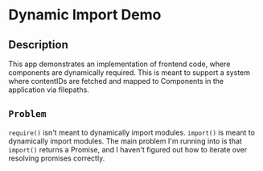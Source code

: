 # Dynamic Import Demo

## Description

This app demonstrates an implementation of frontend code, where components are dynamically required. This is meant to support a system where contentIDs are fetched and mapped to Components in the application via filepaths.

## `Problem`

`require()` isn't meant to dynamically import modules. `import()` is meant to dynamically import modules. The main problem I'm running into is that `import()` returns a Promise, and I haven't figured out how to iterate over resolving promises correctly.
